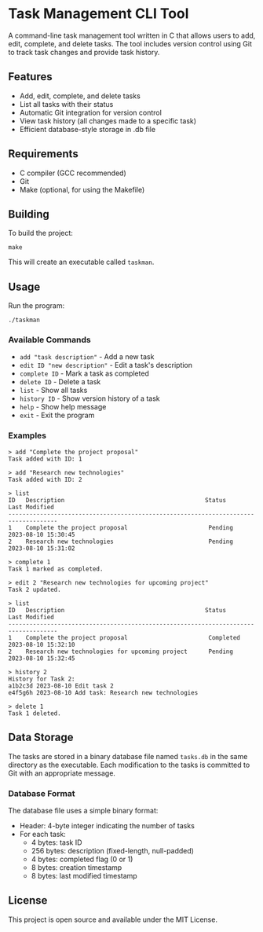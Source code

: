 # Task Management CLI Tool

A command-line task management tool written in C that allows users to add, edit, complete, and delete tasks. The tool includes version control using Git to track task changes and provide task history.

## Features

- Add, edit, complete, and delete tasks
- List all tasks with their status
- Automatic Git integration for version control
- View task history (all changes made to a specific task)
- Efficient database-style storage in .db file

## Requirements

- C compiler (GCC recommended)
- Git
- Make (optional, for using the Makefile)

## Building

To build the project:

```
make
```

This will create an executable called `taskman`.

## Usage

Run the program:

```
./taskman
```

### Available Commands

- `add "task description"` - Add a new task
- `edit ID "new description"` - Edit a task's description
- `complete ID` - Mark a task as completed
- `delete ID` - Delete a task
- `list` - Show all tasks
- `history ID` - Show version history of a task
- `help` - Show help message
- `exit` - Exit the program

### Examples

```
> add "Complete the project proposal"
Task added with ID: 1

> add "Research new technologies"
Task added with ID: 2

> list
ID   Description                                        Status     Last Modified        
------------------------------------------------------------------------------------
1    Complete the project proposal                       Pending    2023-08-10 15:30:45
2    Research new technologies                           Pending    2023-08-10 15:31:02

> complete 1
Task 1 marked as completed.

> edit 2 "Research new technologies for upcoming project"
Task 2 updated.

> list
ID   Description                                        Status     Last Modified        
------------------------------------------------------------------------------------
1    Complete the project proposal                       Completed  2023-08-10 15:32:10
2    Research new technologies for upcoming project      Pending    2023-08-10 15:32:45

> history 2
History for Task 2:
a1b2c3d 2023-08-10 Edit task 2
e4f5g6h 2023-08-10 Add task: Research new technologies

> delete 1
Task 1 deleted.
```

## Data Storage

The tasks are stored in a binary database file named `tasks.db` in the same directory as the executable. Each modification to the tasks is committed to Git with an appropriate message.

### Database Format

The database file uses a simple binary format:
- Header: 4-byte integer indicating the number of tasks
- For each task:
  - 4 bytes: task ID
  - 256 bytes: description (fixed-length, null-padded)
  - 4 bytes: completed flag (0 or 1)
  - 8 bytes: creation timestamp
  - 8 bytes: last modified timestamp

## License

This project is open source and available under the MIT License. 